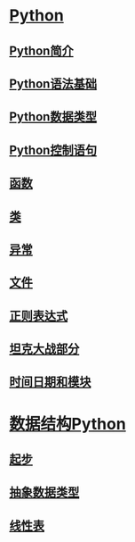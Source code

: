 # [Python](https://github.com/lsmilesmile/Python-Knowledge/tree/master/python)

## [Python简介](https://github.com/lsmilesmile/Python-Knowledge/blob/master/python/Python%E7%AE%80%E4%BB%8B1.md)

## [Python语法基础](https://github.com/lsmilesmile/Python-Knowledge/blob/master/python/Python%E8%AF%AD%E6%B3%95%E5%9F%BA%E7%A1%802.md)

## [Python数据类型](https://github.com/lsmilesmile/Python-Knowledge/blob/master/python/Python%E6%95%B0%E6%8D%AE%E7%B1%BB%E5%9E%8B3.md)

## [Python控制语句](https://github.com/lsmilesmile/Python-Knowledge/blob/master/python/Python%E6%8E%A7%E5%88%B6%E8%AF%AD%E5%8F%A54.md)

## [函数](https://github.com/lsmilesmile/Python-Knowledge/blob/master/python/%E5%87%BD%E6%95%B05.md)

## [类](https://github.com/lsmilesmile/Python-Knowledge/blob/master/python/%E7%B1%BB6.md)

## [异常](https://github.com/lsmilesmile/Python-Knowledge/blob/master/python/%E5%BC%82%E5%B8%B87.md)

## [文件](https://github.com/lsmilesmile/Python-Knowledge/blob/master/python/%E6%96%87%E4%BB%B68.md)

## [正则表达式](https://github.com/lsmilesmile/Python-Knowledge/blob/master/python/%E6%AD%A3%E5%88%99%E8%A1%A8%E8%BE%BE%E5%BC%8F9.md)

## [坦克大战部分](https://github.com/lsmilesmile/Python-Knowledge/blob/master/python/pygame-%E5%9D%A6%E5%85%8B%E5%A4%A7%E6%88%98%E9%83%A8%E5%88%8610.md)

## [时间日期和模块](https://github.com/lsmilesmile/Python-Knowledge/blob/master/python/%E6%97%B6%E9%97%B4%E6%97%A5%E6%9C%9F%E5%92%8C%E6%A8%A1%E5%9D%9711.md)



# [数据结构Python](https://github.com/lsmilesmile/Python-Knowledge/tree/master/%E6%95%B0%E6%8D%AE%E7%BB%93%E6%9E%84Python)

## [起步](https://github.com/lsmilesmile/Python-Knowledge/blob/master/%E6%95%B0%E6%8D%AE%E7%BB%93%E6%9E%84Python/%E8%B5%B7%E6%AD%A51.md)

## [抽象数据类型](https://github.com/lsmilesmile/Python-Knowledge/blob/master/%E6%95%B0%E6%8D%AE%E7%BB%93%E6%9E%84Python/%E6%8A%BD%E8%B1%A1%E6%95%B0%E6%8D%AE%E7%B1%BB%E5%9E%8B2.md)

## [线性表](https://github.com/lsmilesmile/Python-Knowledge/blob/master/%E6%95%B0%E6%8D%AE%E7%BB%93%E6%9E%84Python/%E7%BA%BF%E6%80%A7%E8%A1%A83.md)